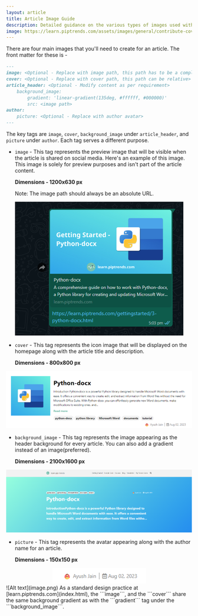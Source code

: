 ```yaml
---
layout: article
title: Article Image Guide
description: Detailed guidance on the various types of images used with an article and instructions on their creation. 
image: https://learn.piptrends.com/assets/images/general/contribute-cover.png
---
```

There are four main images that you'll need to create for an article. The front matter for these is -
```markdown
---
image: <Optional - Replace with image path, this path has to be a complete url>
cover: <Optional - Replace with cover path, this path can be relative>
article_header: <Optional - Modify content as per requirement>
    background_image:
        gradient: 'linear-gradient(135deg, #ffffff, #000000)'
        src: <image path>
author:
    picture: <Optional - Replace with author avatar>
---
```
The key tags are ```image```, ```cover```, ```background_image``` under ```article_header```, and ```picture``` under ```author```.
Each tag serves a different purpose. 
- ```image``` - This tag represents the preview image that will be visible when the article is shared on social media. Here's an example of this image. This image is solely for preview purposes and isn't part of the article content.

    **Dimensions - 1200x630 px**

     Note: The image path should always be an absolute URL.
<center> <img src = "./assets/images/article-images/preview-image.png" alt = "preview image"> </center>


- ```cover``` - This tag represents the icon image that will be displayed on the homepage along with the article title and description.

    **Dimensions - 800x800 px**

<center> <img src = "./assets/images/article-images/article-cover.png" alt = "article cover image"> </center>

- ```background_image``` -  This tag represents the image appearing as the header background for every article. You can also add a gradient instead of an image(preferred).

    **Dimensions - 2100x1600 px**

<center> <img src = "./assets/images/article-images/article-header.png" alt = "article header image"> </center>

- ```picture``` -  This tag represents the avatar appearing along with the author name for an article.

    **Dimensions - 150x150 px**

<center> <img src = "./assets/images/article-images/article-author-avatar.png" alt = "article author avatar"> </center>
![Alt text](image.png)
As a standard design practice at [learn.piptrends.com](index.html), the ```image```, and the ```cover``` share the same background gradient as with the ```gradient``` tag under the ```background_image```.

